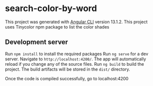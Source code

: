 # search-color-by-word

This project was generated with [Angular CLI](https://github.com/angular/angular-cli) version 13.1.2.
This project uses Tinycolor npm package to list the color shades

## Development server
Run `npm install` to install the required packages
Run `ng serve` for a dev server. Navigate to `http://localhost:4200/`. The app will automatically reload if you change any of the source files.
Run `ng build` to build the project. The build artifacts will be stored in the `dist/` directory.

Once the code is compiled successfully, go to localhost:4200
